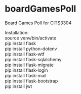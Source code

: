 # boardGamesPoll
Board Games Poll for CITS3304

Installation:  
source venv/bin/activate  
pip install flask  
pip install python-dotenv  
pip install flask-wtf  
pip install flask-sqlalchemy  
pip install flask-migrate  
pip install flask-login  
pip install flask-mail  
pip install flask-bootstrap  
pip install jwt  
